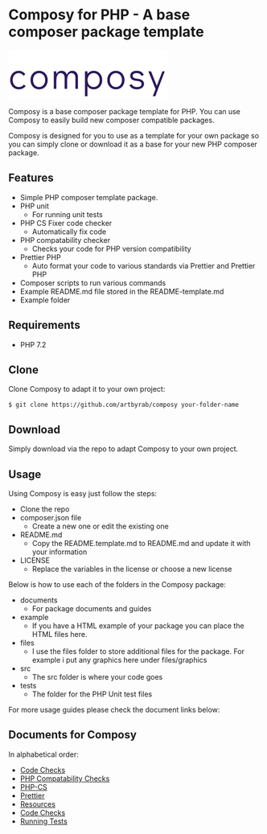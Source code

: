 # Composy for PHP - A base composer package template

![Image](files/graphics/composy-dark-plain-large-logo.png?raw=true)

Composy is a base composer package template for PHP. You can use Composy to easily build new composer compatible packages.

Composy is designed for you to use as a template for your own package so you can simply clone or download it as a base for your new PHP composer package.
    
## Features

* Simple PHP composer template package.
* PHP unit
    * For running unit tests
* PHP CS Fixer code checker
    * Automatically fix code
* PHP compatability checker
    * Checks your code for PHP version compatibility
* Prettier PHP
    * Auto format your code to various standards via Prettier and Prettier PHP
* Composer scripts to run various commands
* Example README.md file stored in the README-template.md
* Example folder

## Requirements

* PHP 7.2

## Clone

Clone Composy to adapt it to your own project:

```shell
$ git clone https://github.com/artbyrab/composy your-folder-name
```

## Download

Simply download via the repo to adapt Composy to your own project.

## Usage

Using Composy is easy just follow the steps:

* Clone the repo
* composer.json file
    * Create a new one or edit the existing one
* README.md
    * Copy the README.template.md to README.md and update it with your information
* LICENSE
    * Replace the variables in the license or choose a new license


Below is how to use each of the folders in the Composy package:

* documents
    * For package documents and guides
* example
    * If you have a HTML example of your package you can place the HTML files here.
* files
    * I use the files folder to store additional files for the package. For example i put any graphics here under files/graphics
* src
    * The src folder is where your code goes
* tests
    * The folder for the PHP Unit test files

For more usage guides please check the document links below:

## Documents for Composy

In alphabetical order:

* [Code Checks](documents/code-checks.md)
* [PHP Compatability Checks](documents/php-compatability-checks.md)
* [PHP-CS](documents/php-cs.md)
* [Prettier](documents/prettier.md)
* [Resources](documents/resources.md)
* [Code Checks](documents/code-checks.md)
* [Running Tests](documents/running-tests.md)



